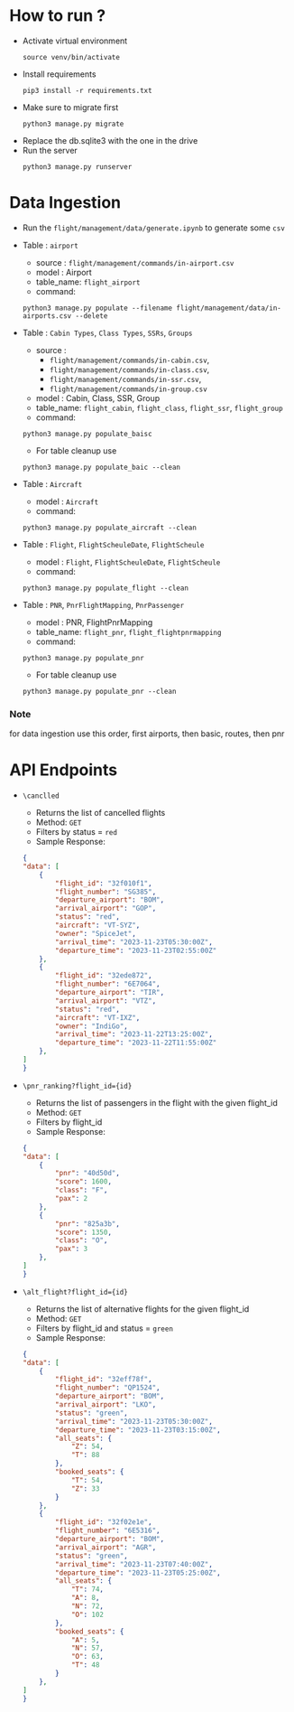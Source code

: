 # How to run ? 
- Activate virtual environment
    ```python3
    source venv/bin/activate
    ```
- Install requirements
    ```python3
    pip3 install -r requirements.txt
    ```
- Make sure to migrate first
    ```
    python3 manage.py migrate
    ```
- Replace the db.sqlite3 with the one in the drive
- Run the server
    ```
    python3 manage.py runserver
    ```


# Data Ingestion
- Run the `flight/management/data/generate.ipynb` to generate some `csv`

- Table : `airport`
    - source : `flight/management/commands/in-airport.csv`
    - model : Airport
    - table_name: `flight_airport`
    - command: 
    ```python3
    python3 manage.py populate --filename flight/management/data/in-airports.csv --delete
    ```
- Table : `Cabin Types`, `Class Types`, `SSRs`, `Groups`
    - source : 
        - `flight/management/commands/in-cabin.csv`, 
        - `flight/management/commands/in-class.csv`, 
        - `flight/management/commands/in-ssr.csv`, 
        - `flight/management/commands/in-group.csv`
    - model : Cabin, Class, SSR, Group
    - table_name: `flight_cabin`, `flight_class`, `flight_ssr`, `flight_group`
    - command: 
    ```python3
    python3 manage.py populate_baisc
    ```
    - For table cleanup use
    ```python3
    python3 manage.py populate_baic --clean
    ```

- Table : `Aircraft`
    - model : `Aircraft`
    - command:
     ```python3
    python3 manage.py populate_aircraft --clean
    ```  

- Table : `Flight`, `FlightScheuleDate`, `FlightScheule`
    - model : `Flight`, `FlightScheuleDate`, `FlightScheule`
    - command: 
    ```python3
    python3 manage.py populate_flight --clean
    ```
 
- Table : `PNR`, `PnrFlightMapping`, `PnrPassenger`
    - model : PNR, FlightPnrMapping
    - table_name: `flight_pnr`, `flight_flightpnrmapping`
    - command: 
    ```python3
    python3 manage.py populate_pnr
    ```
    - For table cleanup use
    ```python3
    python3 manage.py populate_pnr --clean
    ```

### Note
for data ingestion use this order, first airports, then basic, routes, then pnr


# API Endpoints
- `\canclled`
    - Returns the list of cancelled flights
    - Method: `GET`
    - Filters by status = `red`
    - Sample Response:
    ```json
    {
    "data": [
        {
            "flight_id": "32f010f1",
            "flight_number": "SG385",
            "departure_airport": "BOM",
            "arrival_airport": "GOP",
            "status": "red",
            "aircraft": "VT-SYZ",
            "owner": "SpiceJet",
            "arrival_time": "2023-11-23T05:30:00Z",
            "departure_time": "2023-11-23T02:55:00Z"
        },
        {
            "flight_id": "32ede872",
            "flight_number": "6E7064",
            "departure_airport": "TIR",
            "arrival_airport": "VTZ",
            "status": "red",
            "aircraft": "VT-IXZ",
            "owner": "IndiGo",
            "arrival_time": "2023-11-22T13:25:00Z",
            "departure_time": "2023-11-22T11:55:00Z"
        },
    ]
    }
    ```
- `\pnr_ranking?flight_id={id}`
    - Returns the list of passengers in the flight with the given flight_id
    - Method: `GET`
    - Filters by flight_id
    - Sample Response:
    ```json
    {
    "data": [
        {
            "pnr": "40d50d",
            "score": 1600,
            "class": "F",
            "pax": 2
        },
        {
            "pnr": "825a3b",
            "score": 1350,
            "class": "O",
            "pax": 3
        },
    ]
    }
    ```

- `\alt_flight?flight_id={id}`
    - Returns the list of alternative flights for the given flight_id
    - Method: `GET`
    - Filters by flight_id and status = `green`
    - Sample Response:
    ```json
    {
    "data": [
        {
            "flight_id": "32eff78f",
            "flight_number": "QP1524",
            "departure_airport": "BOM",
            "arrival_airport": "LKO",
            "status": "green",
            "arrival_time": "2023-11-23T05:30:00Z",
            "departure_time": "2023-11-23T03:15:00Z",
            "all_seats": {
                "Z": 54,
                "T": 88
            },
            "booked_seats": {
                "T": 54,
                "Z": 33
            }
        },
        {
            "flight_id": "32f02e1e",
            "flight_number": "6E5316",
            "departure_airport": "BOM",
            "arrival_airport": "AGR",
            "status": "green",
            "arrival_time": "2023-11-23T07:40:00Z",
            "departure_time": "2023-11-23T05:25:00Z",
            "all_seats": {
                "T": 74,
                "A": 8,
                "N": 72,
                "O": 102
            },
            "booked_seats": {
                "A": 5,
                "N": 57,
                "O": 63,
                "T": 48
            }
        },
    ]
    }
    ```